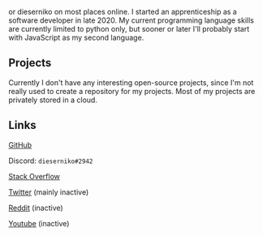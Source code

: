 or dieserniko on most places online. 
I started an apprenticeship as a software developer in late 2020.
My current programming language skills are currently limited to python only, but sooner or later I'll probably start with JavaScript as my second language.

## Projects
Currently I don't have any interesting open-source projects, since I'm not really used to create a repository for my projects.
Most of my projects are privately stored in a cloud. 

## Links
[GitHub](https://github.com/dieser-niko)

Discord: `dieserniko#2942`

[Stack Overflow](https://stackoverflow.com/users/15580216/dieserniko)

[Twitter](https://twitter.com/dieser_niko) (mainly inactive)

[Reddit](https://reddit.com/u/NikoHD203) (inactive)

[Youtube](https://youtube.com/channel/UCvUkk9NjKTNtuTorkba7thw) (inactive)

